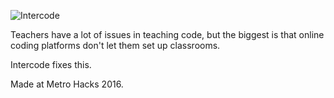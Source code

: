 ![Intercode](http://i.imgur.com/yoOQf2w.png)

Teachers have a lot of issues in teaching code, but the biggest is that online coding platforms don't let them set up classrooms.

Intercode fixes this.

Made at Metro Hacks 2016.